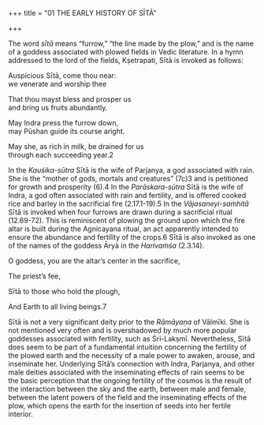 +++
title = "01 THE EARLY HISTORY OF SĪTĀ"

+++

The word *sītā* means “furrow,” “the line made by the plow,” and is the name of a goddess associated with plowed fields in Vedic literature. In a hymn addressed to the lord of the fields, Kṣetrapati, Sītā is invoked as follows:

Auspicious Sītā, come thou near:  
we venerate and worship thee

That thou mayst bless and prosper us  
and bring us fruits abundantly.

May Indra press the furrow down,  
may Pūshan guide its course aright.

May she, as rich in milk, be drained for us  
through each succeeding year.2

In the *Kauśika-sūtra* Sītā is the wife of Parjanya, a god associated with rain. She is the “mother of gods, mortals and creatures” \(7c\)3 and is petitioned for growth and prosperity \(6\).4 In the *Parāskara-sūtra* Sītā is the wife of Indra, a god often associated with rain and fertility, and is offered cooked rice and barley in the sacrificial fire \(2.17.1-19\).5 In the *Vājasaneyi-saṁhitā* Sītā is invoked when four furrows are drawn during a sacrificial ritual \(12.69-72\). This is reminiscent of plowing the ground upon which the fire altar is built during the Agnicayana ritual, an act apparently intended to ensure the abundance and fertility of the crops.6 Sītā is also invoked as one of the names of the goddess Āryā in the *Harivaṁśa* \(2.3.14\).

O goddess, you are the altar’s center in the sacrifice,

The priest’s fee,

Sītā to those who hold the plough,

And Earth to all living beings.7

Sītā is not a very significant deity prior to the *Rāmāyaṇa* of Vālmīki. She is not mentioned very often and is overshadowed by much more popular goddesses associated with fertility, such as Śrī-Lakṣmī. Nevertheless, Sītā does seem to be part of a fundamental intuition concerning the fertility of the plowed earth and the necessity of a male power to awaken, arouse, and inseminate her. Underlying Sītā’s connection with Indra, Parjanya, and other male deities associated with the inseminating effects of rain seems to be the basic perception that the ongoing fertility of the cosmos is the result of the interaction between the sky and the earth, between male and female, between the latent powers of the field and the inseminating effects of the plow, which opens the earth for the insertion of seeds into her fertile interior.

